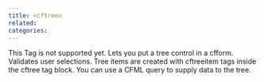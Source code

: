 ```yaml
---
title: <cftree>
related:
categories:
---
```


This Tag is not supported yet.
		Lets you put a tree control in a cfform. Validates user selections. Tree items are created with
  cftreeitem tags inside the cftree tag block. You can use a CFML query to supply data to the tree.